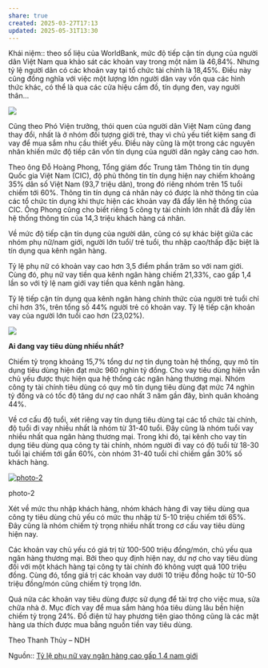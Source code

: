 ```yaml
---
share: true
created: 2025-03-27T17:13
updated: 2025-05-31T13:30
---
```

Khái niệm:: 
theo số liệu của WorldBank, mức độ tiếp cận tín dụng của người dân Việt Nam qua khảo sát các khoản vay trong một năm là 46,84%. Nhưng tỷ lệ người dân có các khoản vay tại tổ chức tài chính là 18,45%. Điều này cũng đồng nghĩa với việc một lượng lớn người dân vay vốn qua các hình thức khác, có thể là qua các cửa hiệu cầm đồ, tín dụng đen, vay người thân...

[![](http://cafefcdn.com/2017/photo-0-1508464905589.png)](http://cafefcdn.com/2017/photo-0-1508464905589.png)

Cũng theo Phó Viện trưởng, thói quen của người dân Việt Nam cũng đang thay đổi, nhất là ở nhóm đối tượng giới trẻ, thay vì chủ yếu tiết kiệm sang đi vay để mua sắm nhu cầu thiết yếu. Điều này cũng là một trong các nguyên nhân khiến mức độ tiếp cân vốn tín dụng của người dân ngày càng cao hơn.

Theo ông Đỗ Hoàng Phong, Tổng giám đốc Trung tâm Thông tin tín dụng Quốc gia Việt Nam (CIC), độ phủ thông tin tín dụng hiện nay chiếm khoảng 35% dân số Việt Nam (93,7 triệu dân), trong đó riêng nhóm trên 15 tuổi chiếm tới 60%. Thông tin tín dụng cá nhân này có được là nhờ thông tin của các tổ chức tín dụng khi thực hiện các khoản vay đã đẩy lên hệ thống của CIC. Ông Phong cũng cho biết riêng 5 công ty tài chính lớn nhất đã đẩy lên hệ thống thông tin của 14,3 triệu khách hàng cá nhân.

Về mức độ tiếp cận tín dụng của người dân, cũng có sự khác biệt giữa các nhóm phụ nữ/nam giới, người lớn tuổi/ trẻ tuổi, thu nhập cao/thấp đặc biệt là tín dụng qua kênh ngân hàng.

Tỷ lệ phụ nữ có khoản vay cao hơn 3,5 điểm phần trăm so với nam giới. Cùng đó, phụ nữ vay tiền qua kênh ngân hàng chiếm 21,33%, cao gấp 1,4 lần so với tỷ lệ nam giới vay tiền qua kênh ngân hàng.

Tỷ lệ tiếp cận tín dụng qua kênh ngân hàng chính thức của người trẻ tuổi chỉ chỉ hơn 3%, trên tổng số 44% người trẻ có khoản vay. Tỷ lệ tiếp cận khoản vay của người lớn tuổi cao hơn (23,02%).

[![](http://cafefcdn.com/2017/photo-1-1508464905589.png)](http://cafefcdn.com/2017/photo-1-1508464905589.png)

**Ai đang vay tiêu dùng nhiều nhất?**

Chiếm tỷ trọng khoảng 15,7% tổng dư nợ tín dụng toàn hệ thống, quy mô tín dụng tiêu dùng hiện đạt mức 960 nghìn tỷ đồng. Cho vay tiêu dùng hiện vẫn chủ yếu được thực hiện qua hệ thống các ngân hàng thương mại. Nhóm công ty tài chính tiêu dùng có quy mô tín dụng tiêu dùng đạt mức 74 nghìn tỷ đồng và có tốc độ tăng dư nợ cao nhất 3 năm gần đây, bình quân khoảng 44%.

Về cơ cấu độ tuổi, xét riêng vay tín dụng tiêu dùng tại các tổ chức tài chính, độ tuổi đi vay nhiều nhất là nhóm từ 31-40 tuổi. Đây cũng là nhóm tuổi vay nhiều nhất qua ngân hàng thương mại. Trong khi đó, tại kênh cho vay tín dụng tiêu dùng qua công ty tài chính, nhóm người đi vay có độ tuổi từ 18-30 tuổi lại chiếm tới gần 60%, còn nhóm 31-40 tuổi chỉ chiếm gần 30% số khách hàng.

[![photo-2](http://cafefcdn.com/thumb_w/640/2017/photo-2-1508464905593.png)](http://cafefcdn.com/2017/photo-2-1508464905593.png "photo-2")

photo-2

Xét về mức thu nhập khách hàng, nhóm khách hàng đi vay tiêu dùng qua công ty tiêu dùng chủ yếu có mức thu nhập từ 5-10 triệu chiếm tới 65%. Đây cũng là nhóm chiếm tỷ trọng nhiều nhất trong cơ cấu vay tiêu dùng hiện nay.

Các khoản vay chủ yếu có giá trị từ 100-500 triệu đồng/món, chủ yếu qua ngân hàng thương mại. Bởi theo quy định hiện nay, dư nợ cho vay tiêu dùng đối với một khách hàng tại công ty tài chính đó không vượt quá 100 triệu đồng. Cùng đó, tổng giá trị các khoản vay dưới 10 triệu đồng hoặc từ 10-50 triệu đồng/món cũng chiếm tỷ trọng lớn.

Quá nửa các khoản vay tiêu dùng được sử dụng để tài trợ cho việc mua, sửa chữa nhà ở. Mục đích vay để mua sắm hàng hóa tiêu dùng lâu bền hiện chiếm tỷ trọng 24%. Đồ điện tử hay phương tiện giao thông cũng là các mặt hàng ưa thích được mua bằng nguồn tiền vay tiêu dùng.

Theo Thanh Thủy – NDH

Nguồn:: [Tỷ lệ phụ nữ vay ngân hàng cao gấp 1,4 nam giới](https://cafef.vn/ty-le-phu-nu-vay-ngan-hang-cao-gap-14-nam-gioi-2017102009051271.chn)